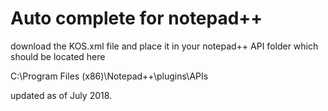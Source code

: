 # Auto complete for notepad++
download the KOS.xml file and place it in your notepad++ API folder which should be located here

C:\Program Files (x86)\Notepad++\plugins\APIs

updated as of July 2018.